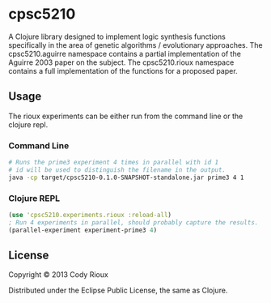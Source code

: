 # cpsc5210

A Clojure library designed to implement logic synthesis functions specifically
in the area of genetic algorithms / evolutionary approaches. The 
cpsc5210.aguirre namespace contains a partial implementation of the Aguirre
2003 paper on the subject. The cpsc5210.rioux namespace contains a full
implementation of the functions for a proposed paper.

## Usage
The rioux experiments can be either run from the command line or the
clojure repl.

### Command Line

```bash
# Runs the prime3 experiment 4 times in parallel with id 1
# id will be used to distinguish the filename in the output.
java -cp target/cpsc5210-0.1.0-SNAPSHOT-standalone.jar prime3 4 1
```

### Clojure REPL
```clojure
(use 'cpsc5210.experiments.rioux :reload-all)
; Run 4 experiments in parallel, should probably capture the results.
(parallel-experiment experiment-prime3 4)
```

## License

Copyright © 2013 Cody Rioux

Distributed under the Eclipse Public License, the same as Clojure.
